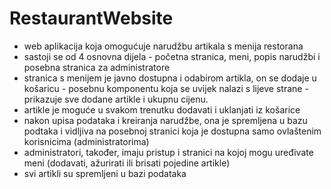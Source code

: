 # RestaurantWebsite

- web aplikacija koja omogućuje narudžbu artikala s menija restorana
- sastoji se od 4 osnovna dijela - početna stranica, meni, popis narudžbi i posebna stranica za administratore
- stranica s menijem je javno dostupna i odabirom artikla, on se dodaje u košaricu - posebnu komponentu koja se uvijek nalazi s lijeve strane -
prikazuje sve dodane artikle i ukupnu cijenu. 
- artikle je moguće u svakom trenutku dodavati i uklanjati iz košarice
- nakon upisa podataka i kreiranja narudžbe, ona je spremljena u bazu podtaka i vidljiva na posebnoj stranici koja je dostupna samo
ovlaštenim korisnicima (administratorima)
- administratori, također, imaju pristup i stranici na kojoj mogu uređivate meni (dodavati, ažurirati ili brisati pojedine artikle)
- svi artikli su spremljeni u bazi podataka
